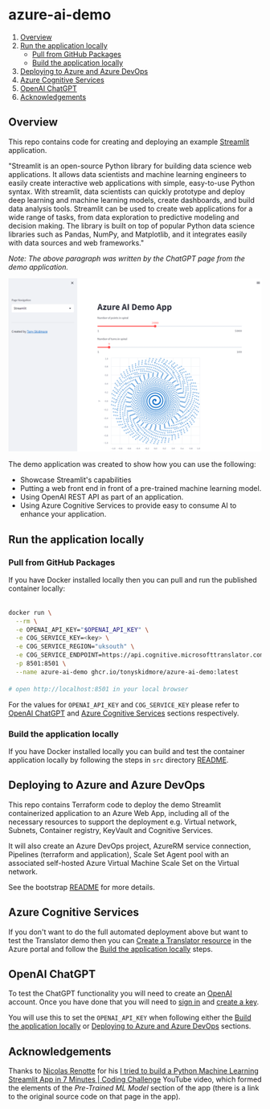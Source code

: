 # azure-ai-demo

1. [Overview](#overview)
2. [Run the application locally](#run-the-application-locally)
   * [Pull from GitHub Packages](#pull-from-github-packages)
   * [Build the application locally](#build-the-application-locally)
3. [Deploying to Azure and Azure DevOps](#deploying-to-azure-and-azure-devops)
4. [Azure Cognitive Services](#azure-cognitive-services)
5. [OpenAI ChatGPT](#openai-chatgpt)
6. [Acknowledgements](#acknowledgements)

## Overview

This repo contains code for creating and deploying an example [Streamlit](https://streamlit.io/) application.  

"Streamlit is an open-source Python library for building data science web applications. It allows data scientists and machine learning engineers to easily create interactive web applications with simple, easy-to-use Python syntax. With streamlit, data scientists can quickly prototype and deploy deep learning and machine learning models, create dashboards, and build data analysis tools. Streamlit can be used to create web applications for a wide range of tasks, from data exploration to predictive modeling and decision making. The library is built on top of popular Python data science libraries such as Pandas, NumPy, and Matplotlib, and it integrates easily with data sources and web frameworks."  

_Note: The above paragraph was written by the ChatGPT page from the demo application._  

![azure-ai-demo](images/azure-ai-demo.png)

The demo application was created to show how you can use the following:

* Showcase Streamlit's capabilities
* Putting a web front end in front of a pre-trained machine learning model.
* Using OpenAI REST API as part of an application.
* Using Azure Cognitive Services to provide easy to consume AI to enhance your application.

## Run the application locally

### Pull from GitHub Packages

If you have Docker installed locally then you can pull and run the published container locally:

````bash

docker run \
  --rm \
  -e OPENAI_API_KEY="$OPENAI_API_KEY" \
  -e COG_SERVICE_KEY=<key> \
  -e COG_SERVICE_REGION="uksouth" \
  -e COG_SERVICE_ENDPOINT=https://api.cognitive.microsofttranslator.com \
  -p 8501:8501 \
  --name azure-ai-demo ghcr.io/tonyskidmore/azure-ai-demo:latest

# open http://localhost:8501 in your local browser

````
For the values for `OPENAI_API_KEY` and `COG_SERVICE_KEY` please refer to [OpenAI ChatGPT](#openai-chatgpt) and [Azure Cognitive Services](#azure-cognitive-services) sections respectively.

### Build the application locally

If you have Docker installed locally you can build and test the container application locally by following the steps in `src` directory [README](https://github.com/tonyskidmore/azure-ai-demo/blob/main/src/README.md).


## Deploying to Azure and Azure DevOps

This repo contains Terraform code to deploy the demo Streamlit containerized application to an Azure Web App, including all of the necessary resources to support the deployment e.g. Virtual network, Subnets, Container registry, KeyVault and Cognitive Services.  

It will also create an Azure DevOps project, AzureRM service connection, Pipelines (terraform and application), Scale Set Agent pool with an associated self-hosted Azure Virtual Machine Scale Set on the Virtual network.  

See the bootstrap [README](https://github.com/tonyskidmore/azure-ai-demo/blob/main/bootstrap/README.md) for more details.  


## Azure Cognitive Services

If you don't want to do the full automated deployment above but want to test the Translator demo then you can [Create a Translator resource](https://learn.microsoft.com/en-us/azure/cognitive-services/Translator/create-translator-resource) in the Azure portal and follow the [Build the application locally](#build-the-application-locally) steps.

## OpenAI ChatGPT

To test the ChatGPT functionality you will need to create an [OpenAI](https://beta.openai.com/signup) account.  Once you have done that you will need to [sign in](https://platform.openai.com/account) and [create a key](https://platform.openai.com/account/api-keys).  

You will use this to set the `OPENAI_API_KEY` when following either the [Build the application locally](#build-the-application-locally) or [Deploying to Azure and Azure DevOps](#deploying-to-azure-and-azure-devops) sections.

## Acknowledgements

Thanks to [Nicolas Renotte](https://github.com/nicknochnack) for his [I tried to build a Python Machine Learning Streamlit App in 7 Minutes | Coding Challenge](https://www.youtube.com/watch?v=Ebb4gUI2IpQ) YouTube video, which formed the elements of the *Pre-Trained ML Model* section of the app (there is a link to the original source code on that page in the app).
